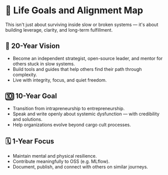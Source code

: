 # 🧭 Life Goals and Alignment Map

This isn't just about surviving inside slow or broken systems — it's about building leverage, clarity, and long-term fulfillment.

## 🎯 20-Year Vision
- Become an independent strategist, open-source leader, and mentor for others stuck in slow systems.
- Build tools and guides that help others find their path through complexity.
- Live with integrity, focus, and quiet freedom.

## 🔟 10-Year Goal
- Transition from intrapreneurship to entrepreneurship.
- Speak and write openly about systemic dysfunction — with credibility and solutions.
- Help organizations evolve beyond cargo cult processes.

## 🗓 1-Year Focus
- Maintain mental and physical resilience.
- Contribute meaningfully to OSS (e.g. MLflow).
- Document, publish, and connect with others on similar journeys.
